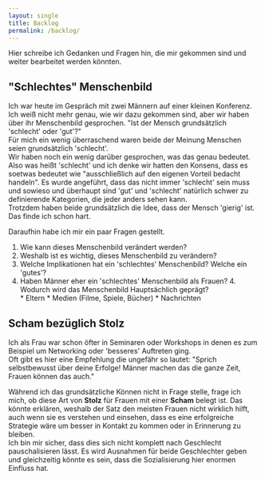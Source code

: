 ```yaml
---
layout: single
title: Backlog
permalink: /backlog/
---
```


Hier schreibe ich Gedanken und Fragen hin, die mir gekommen sind und weiter bearbeitet werden könnten.

## "Schlechtes" Menschenbild
Ich war heute im Gespräch mit zwei Männern auf einer kleinen Konferenz. Ich weiß nicht mehr genau, wie wir dazu gekommen sind, aber wir haben über ihr Menschenbild gesprochen. "Ist der Mensch grundsätzlich 'schlecht' oder 'gut'?"  
Für mich ein wenig überraschend waren beide der Meinung Menschen seien grundsätzlich 'schlecht'.  
Wir haben noch ein wenig darüber gesprochen, was das genau bedeutet. Also was heißt 'schlecht' und ich denke wir hatten den Konsens, dass es soetwas bedeutet wie "ausschließlich auf den eigenen Vorteil bedacht handeln". Es wurde angeführt, dass das nicht immer 'schlecht' sein muss und sowieso und überhaupt sind 'gut' und 'schlecht' natürlich schwer zu definierende Kategorien, die jeder anders sehen kann.  
Trotzdem haben beide grundsätzlich die Idee, dass der Mensch 'gierig' ist. Das finde ich schon hart.

Daraufhin habe ich mir ein paar Fragen gestellt.

1. Wie kann dieses Menschenbild verändert werden?
2. Weshalb ist es wichtig, dieses Menschenbild zu verändern?
3. Welche Implikationen hat ein 'schlechtes' Menschenbild? Welche ein 'gutes'?
4. Haben Männer eher ein 'schlechtes' Menschenbild als Frauen?
    4. Wodurch wird das Menschenbild Hauptsächlich geprägt?  
        * Eltern
        * Medien (Filme, Spiele, Bücher)
        * Nachrichten

## Scham bezüglich Stolz
Ich als Frau war schon öfter in Seminaren oder Workshops in denen es zum Beispiel um Networking oder 'besseres' Auftreten ging.  
Oft gibt es hier eine Empfehlung die ungefähr so lautet: "Sprich selbstbewusst über deine Erfolge! Männer machen das die ganze Zeit, Frauen können das auch."

Während ich das grundsätzliche Können nicht in Frage stelle, frage ich mich, ob diese Art von **Stolz** für Frauen mit einer **Scham** belegt ist. Das könnte erklären, weshalb der Satz den meisten Frauen nicht wirklich hilft, auch wenn sie es verstehen und einsehen, dass es eine erfolgreiche Strategie wäre um besser in Kontakt zu kommen oder in Erinnerung zu bleiben.  
Ich bin mir sicher, dass dies sich nicht komplett nach Geschlecht pauschalisieren lässt. Es wird Ausnahmen für beide Geschlechter geben und gleichzeitig könnte es sein, dass die Sozialisierung hier enormen Einfluss hat.
